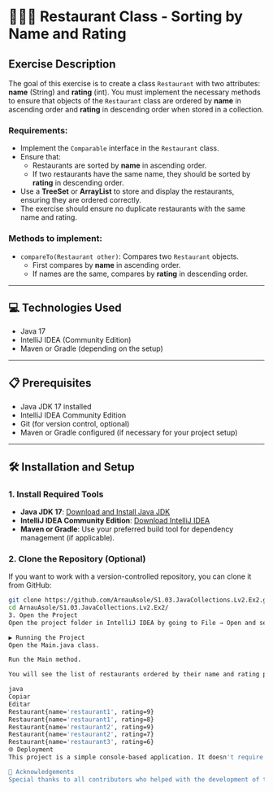 # 🍖🍺🍴 Restaurant Class - Sorting by Name and Rating

## Exercise Description

The goal of this exercise is to create a class `Restaurant` with two attributes: **name** (String) and **rating** (int). You must implement the necessary methods to ensure that objects of the `Restaurant` class are ordered by **name** in ascending order and **rating** in descending order when stored in a collection.

### Requirements:
- Implement the `Comparable` interface in the `Restaurant` class.
- Ensure that:
  - Restaurants are sorted by **name** in ascending order.
  - If two restaurants have the same name, they should be sorted by **rating** in descending order.
- Use a **TreeSet** or **ArrayList** to store and display the restaurants, ensuring they are ordered correctly.
- The exercise should ensure no duplicate restaurants with the same name and rating.

### Methods to implement:
- `compareTo(Restaurant other)`: Compares two `Restaurant` objects.
  - First compares by **name** in ascending order.
  - If names are the same, compares by **rating** in descending order.

---

## 💻 Technologies Used

- Java 17
- IntelliJ IDEA (Community Edition)
- Maven or Gradle (depending on the setup)

---

## 📋 Prerequisites

- Java JDK 17 installed
- IntelliJ IDEA Community Edition
- Git (for version control, optional)
- Maven or Gradle configured (if necessary for your project setup)

---

## 🛠️ Installation and Setup

### 1. **Install Required Tools**

- **Java JDK 17**: [Download and Install Java JDK](https://www.oracle.com/java/technologies/javase-jdk17-downloads.html)
- **IntelliJ IDEA Community Edition**: [Download IntelliJ IDEA](https://www.jetbrains.com/idea/download/)
- **Maven or Gradle**: Use your preferred build tool for dependency management (if applicable).

### 2. **Clone the Repository (Optional)**

If you want to work with a version-controlled repository, you can clone it from GitHub:

```bash
git clone https://github.com/ArnauAsole/S1.03.JavaCollections.Lv2.Ex2.git
cd ArnauAsole/S1.03.JavaCollections.Lv2.Ex2/
3. Open the Project
Open the project folder in IntelliJ IDEA by going to File → Open and selecting the folder where your project resides.

▶️ Running the Project
Open the Main.java class.

Run the Main method.

You will see the list of restaurants ordered by their name and rating printed to the console.

java
Copiar
Editar
Restaurant{name='restaurant1', rating=9}
Restaurant{name='restaurant1', rating=8}
Restaurant{name='restaurant2', rating=9}
Restaurant{name='restaurant2', rating=7}
Restaurant{name='restaurant3', rating=6}
🌐 Deployment
This project is a simple console-based application. It doesn't require deployment. Run it locally on your IDE (IntelliJ IDEA) to test the functionality.

🤝 Acknowledgements
Special thanks to all contributors who helped with the development of this project: Adrià, Ana, Ignasi, Alejandro.
